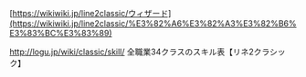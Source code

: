 [https://wikiwiki.jp/line2classic/ウィザード](https://wikiwiki.jp/line2classic/%E3%82%A6%E3%82%A3%E3%82%B6%E3%83%BC%E3%83%89)

http://logu.jp/wiki/classic/skill/ 全職業34クラスのスキル表【リネ2クラシック】
